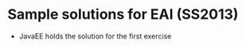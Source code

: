 Sample solutions for EAI (SS2013)
=================================

* JavaEE holds the solution for the first exercise
